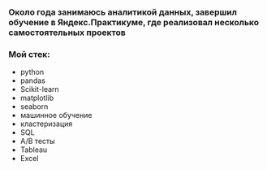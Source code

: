 ### Около года занимаюсь аналитикой данных, завершил обучение в Яндекс.Практикуме, где реализовал несколько самостоятельных проектов
### Мой стек:
<ul>
        <li>python</li>
        <li>pandas</li>
        <li>Scikit-learn</li>
        <li>matplotlib</li>
        <li>seaborn</li>
        <li>машинное обучение</li>
        <li>кластеризация</li>
        <li>SQL</li>
        <li> A/B тесты</li>
        <li>Tableau</li>
        <li>Excel</li>
</ul>    

<!--
**Evgheni-Gandraman/Evgheni-Gandraman** is a ✨ _special_ ✨ repository because its `README.md` (this file) appears on your GitHub profile.

Here are some ideas to get you started:

- 🔭 I’m currently working on ...
- 🌱 I’m currently learning ...
- 👯 I’m looking to collaborate on ...
- 🤔 I’m looking for help with ...
- 💬 Ask me about ...
- 📫 How to reach me: ...
- 😄 Pronouns: ...
- ⚡ Fun fact: ...
-->

